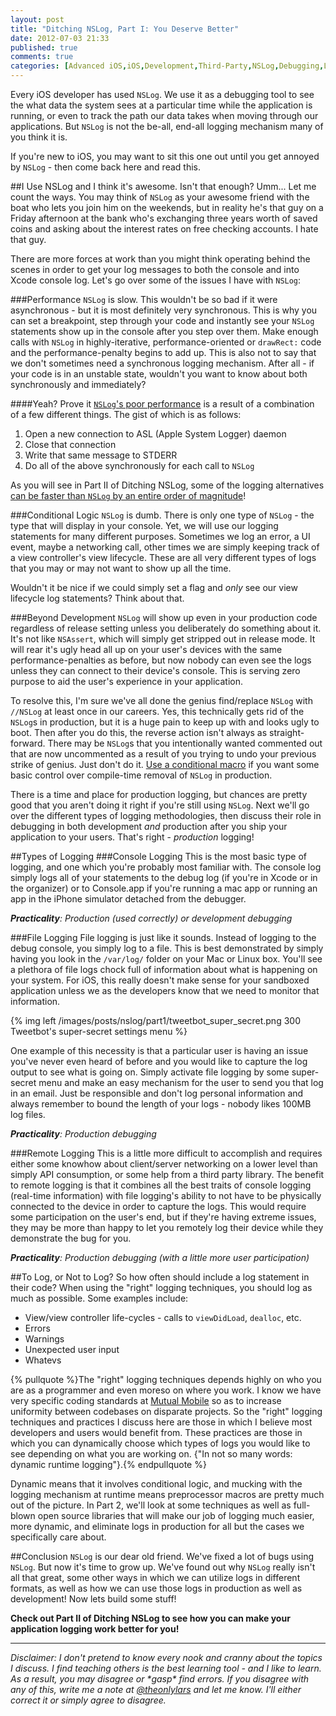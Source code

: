 ```yaml
---
layout: post
title: "Ditching NSLog, Part I: You Deserve Better"
date: 2012-07-03 21:33
published: true
comments: true
categories: [Advanced iOS,iOS,Development,Third-Party,NSLog,Debugging,Logging]
---
```

Every iOS developer has used `NSLog`. We use it as a debugging tool to see the what data the system sees at a particular time while the application is running, or even to track the path our data takes when moving through our applications. But `NSLog` is not the be-all, end-all logging mechanism many of you think it is.

If you're new to iOS, you may want to sit this one out until you get annoyed by `NSLog` - then come back here and read this.

##I Use NSLog and I think it's awesome. Isn't that enough?
Umm... Let me count the ways. You may think of `NSLog` as your awesome friend with the boat who lets you join him on the weekends, but in reality he's that guy on a Friday afternoon at the bank who's exchanging three years worth of saved coins and asking about the interest rates on free checking accounts. I hate that guy. 

There are more forces at work than you might think operating behind the scenes in order to get your log messages to both the console and into Xcode console log. Let's go over some of the issues I have with `NSLog`:

###Performance
`NSLog` is slow. This wouldn't be so bad if it were asynchronous - but it is most definitely very synchronous. This is why you can set a breakpoint, step through your code and instantly see your `NSLog` statements show up in the console after you step over them. Make enough calls with `NSLog` in highly-iterative, performance-oriented or `drawRect:` code and the performance-penalty begins to add up. This is also not to say that we don't sometimes need a synchronous logging mechanism. After all - if your code is in an unstable state, wouldn't you want to know about both synchronously and immediately?
<!-- more -->
####Yeah? Prove it
[`NSLog`'s poor performance](https://github.com/robbiehanson/CocoaLumberjack/wiki/Performance) is a result of a combination of a few different things. The gist of which is as follows:

1. Open a new connection to ASL (Apple System Logger) daemon
2. Close that connection
3. Write that same message to STDERR
4. Do all of the above synchronously for each call to `NSLog`

As you will see in Part II of Ditching NSLog, some of the logging alternatives [can be faster than `NSLog` by an entire order of magnitude](https://github.com/robbiehanson/CocoaLumberjack)!

###Conditional Logic
`NSLog` is dumb. There is only one type of `NSLog` - the type that will display in your console. Yet, we will use our logging statements for many different purposes. Sometimes we log an error, a UI event, maybe a networking call, other times we are simply keeping track of a view controller's view lifecycle. These are all very different types of logs that you may or may not want to show up all the time.

Wouldn't it be nice if we could simply set a flag and _only_ see our view lifecycle log statements? Think about that.

###Beyond Development
`NSLog` will show up even in your production code regardless of release setting unless you deliberately do something about it. It's not like `NSAssert`, which will simply get stripped out in release mode. It will rear it's ugly head all up on your user's devices with the same performance-penalties as before, but now nobody can even see the logs unless they can connect to their device's console. This is serving zero purpose to aid the user's experience in your application.

To resolve this, I'm sure we've all done the genius find/replace `NSLog` with `//NSLog` at least once in our careers. Yes, this technically gets rid of the `NSLog`s in production, but it is a huge pain to keep up with and looks ugly to boot. Then after you do this, the reverse action isn't always as straight-forward. There may be `NSLog`s that you intentionally wanted commented out that are now uncommented as a result of you trying to undo your previous strike of genius. Just don't do it.  [Use a conditional macro](http://stackoverflow.com/a/969291) if you want some basic control over compile-time removal of `NSLog` in production.

There is a time and place for production logging, but chances are pretty good that you aren't doing it right if you're still using `NSLog`. Next we'll go over the different types of logging methodologies, then discuss their role in debugging in both development _and_ production after you ship your application to your users. That's right - _production_ logging!

##Types of Logging
###Console Logging
This is the most basic type of logging, and one which you're probably most familiar with. The console log simply logs all of your statements to the debug log (if you're in Xcode or in the organizer) or to Console.app if you're running a mac app or running an app in the iPhone simulator detached from the debugger.

_**Practicality**: *Production* (used correctly) or *development* debugging_

###File Logging
File logging is just like it sounds. Instead of logging to the debug console, you simply log to a file. This is best demonstrated by simply having you look in the `/var/log/` folder on your Mac or Linux box.  You'll see a plethora of file logs chock full of information about what is happening on your system.  For iOS, this really doesn't make sense for your sandboxed application unless we as the developers know that we need to monitor that information.

{% img left /images/posts/nslog/part1/tweetbot_super_secret.png 300 Tweetbot's super-secret settings menu %}

One example of this necessity is that a particular user is having an issue you've never even heard of before and you would like to capture the log output to see what is going on. Simply activate file logging by some super-secret menu and make an easy mechanism for the user to send you that log in an email. Just be responsible and don't log personal information and always remember to bound the length of your logs - nobody likes 100MB log files.

_**Practicality**: *Production* debugging_

###Remote Logging
This is a little more difficult to accomplish and requires either some knowhow about client/server networking on a lower level than simply API consumption, or some help from a third party library.  The benefit to remote logging is that it combines all the best traits of console logging (real-time information) with file logging's ability to not have to be physically connected to the device in order to capture the logs. This would require some participation on the user's end, but if they're having extreme issues, they may be more than happy to let you remotely log their device while they demonstrate the bug for you.

_**Practicality**: *Production* debugging (with a little more user participation)_

##To Log, or Not to Log?
So how often should include a log statement in their code?  When using the "right" logging techniques, you should log as much as possible. Some examples include:

  - View/view controller life-cycles - calls to `viewDidLoad`, `dealloc`, etc.
  - Errors
  - Warnings
  - Unexpected user input
  - Whatevs

{% pullquote %}The "right" logging techniques depends highly on who you are as a programmer and even moreso on where you work. I know we have very specific coding standards at [Mutual Mobile](http://mutualmobile.com) so as to increase uniformity between codebases on disparate projects.  So the "right" logging techniques and practices I discuss here are those in which I believe most developers and users would benefit from. These practices are those in which you can dynamically choose which types of logs you would like to see depending on what you are working on.  {"In not so many words: dynamic runtime logging"}.{% endpullquote %}

Dynamic means that it involves conditional logic, and mucking with the logging mechanism at runtime means preprocessor macros are pretty much out of the picture.  In Part 2, we'll look at some techniques as well as full-blown open source libraries that will make our job of logging much easier, more dynamic, and eliminate logs in production for all but the cases we specifically care about.

##Conclusion
`NSLog` is our dear old friend. We've fixed a lot of bugs using `NSLog`. But now it's time to grow up. We've found out why `NSLog` really isn't all that great, some other ways in which we can utilize logs in different formats, as well as how we can use those logs in production as well as development! Now lets build some stuff!

**Check out Part II of Ditching NSLog to see how you can make your application logging work better for you!**

***

_Disclaimer:_
_I don't pretend to know every nook and cranny about the topics I discuss.  I find teaching others is the best learning tool - and I like to learn.  As a result, you may disagree or \*gasp\* find errors.  If you disagree with any of this, write me a note at [@theonlylars](https://twitter.com/theonlylars) and let me know. I'll either correct it or simply agree to disagree._  